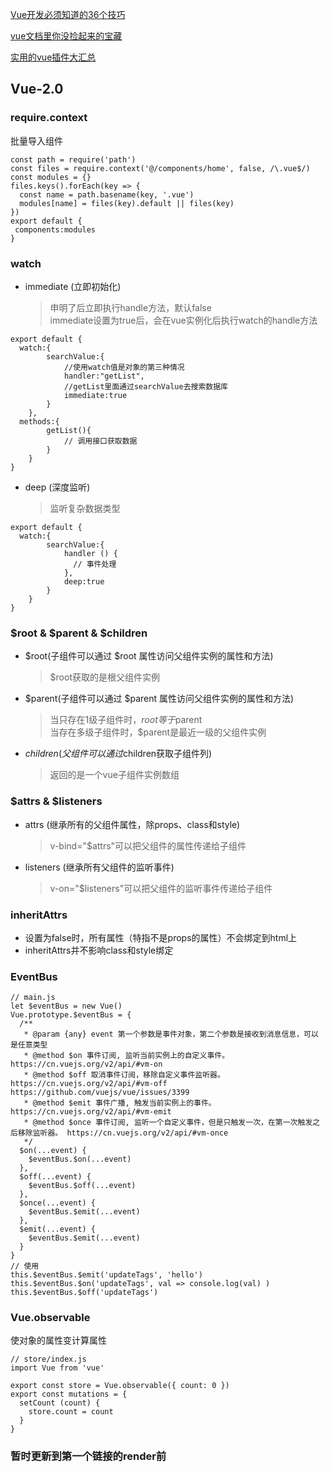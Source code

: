 [Vue开发必须知道的36个技巧](https://juejin.im/post/5d9d386fe51d45784d3f8637#heading-30 "#")

[vue文档里你没捡起来的宝藏](https://juejin.im/post/5d4bb71e51882551d172e557 "#")

[实用的vue插件大汇总](https://juejin.im/post/5c1b2921f265da613d7c06b5 "#")

## Vue-2.0

### require.context
批量导入组件
```ecmascript 6
const path = require('path')
const files = require.context('@/components/home', false, /\.vue$/)
const modules = {}
files.keys().forEach(key => {
  const name = path.basename(key, '.vue')
  modules[name] = files(key).default || files(key)
})
export default { 
 components:modules 
}
```

### watch
+ immediate (立即初始化)
    > 申明了后立即执行handle方法，默认false<br/>
    > immediate设置为true后，会在vue实例化后执行watch的handle方法
```ecmascript 6
export default {
  watch:{
  		searchValue:{
  			//使用watch值是对象的第三种情况
  			handler:"getList",
  			//getList里面通过searchValue去搜索数据库
  			immediate:true
  		}
  	},
  methods:{
  		getList(){
  			// 调用接口获取数据
  		}
  	}
}
```
+ deep (深度监听)
    > 监听复杂数据类型
```ecmascript 6
export default {
  watch:{
  		searchValue:{
  			handler () {
  			  // 事件处理
  			},
  			deep:true
  		}
  	}
}
```

### $root & $parent & $children
+ $root(子组件可以通过 $root 属性访问父组件实例的属性和方法)
    > $root获取的是根父组件实例
 
+ $parent(子组件可以通过 $parent 属性访问父组件实例的属性和方法)
    > 当只存在1级子组件时，$root等于$parent <br/>
    > 当存在多级子组件时，$parent是最近一级的父组件实例
    
+ $children (父组件可以通过$children获取子组件列)
    > 返回的是一个vue子组件实例数组
    
### $attrs & $listeners
+ attrs (继承所有的父组件属性，除props、class和style)
    > v-bind="$attrs"可以把父组件的属性传递给子组件
+ listeners (继承所有父组件的监听事件)
    > v-on="$listeners"可以把父组件的监听事件传递给子组件
    
### inheritAttrs
+ 设置为false时，所有属性（特指不是props的属性）不会绑定到html上
+ inheritAttrs并不影响class和style绑定

### EventBus
```ecmascript 6
// main.js
let $eventBus = new Vue()
Vue.prototype.$eventBus = {
  /**
   * @param {any} event 第一个参数是事件对象，第二个参数是接收到消息信息，可以是任意类型
   * @method $on 事件订阅, 监听当前实例上的自定义事件。https://cn.vuejs.org/v2/api/#vm-on
   * @method $off 取消事件订阅，移除自定义事件监听器。 https://cn.vuejs.org/v2/api/#vm-off https://github.com/vuejs/vue/issues/3399
   * @method $emit 事件广播, 触发当前实例上的事件。 https://cn.vuejs.org/v2/api/#vm-emit
   * @method $once 事件订阅, 监听一个自定义事件，但是只触发一次，在第一次触发之后移除监听器。 https://cn.vuejs.org/v2/api/#vm-once
   */
  $on(...event) {
    $eventBus.$on(...event)
  },
  $off(...event) {
    $eventBus.$off(...event)
  },
  $once(...event) {
    $eventBus.$emit(...event)
  },
  $emit(...event) {
    $eventBus.$emit(...event)
  }
}
// 使用
this.$eventBus.$emit('updateTags', 'hello')
this.$eventBus.$on('updateTags', val => console.log(val) )
this.$eventBus.$off('updateTags')
```

### Vue.observable
使对象的属性变计算属性
```ecmascript 6
// store/index.js
import Vue from 'vue'

export const store = Vue.observable({ count: 0 })
export const mutations = {
  setCount (count) {
    store.count = count
  }
}
```

### 暂时更新到第一个链接的render前